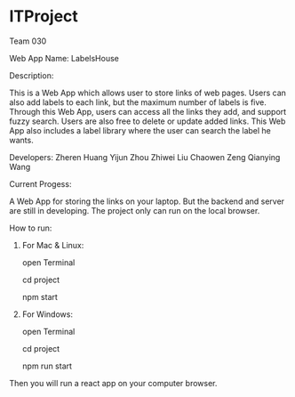 # ITProject
Team 030


Web App Name: LabelsHouse


Description: 

This is a Web App which allows user to store links of web pages. 
Users can also add labels to each link, but the maximum number of labels is five. 
Through this Web App, users can access all the links they add, and support fuzzy search.
Users are also free to delete or update added links. 
This Web App also includes a label library where the user can search the label he wants.


Developers: 
Zheren Huang 
Yijun Zhou 
Zhiwei Liu
Chaowen Zeng
Qianying Wang


Current Progess: 

A Web App for storing the links on your laptop. But the backend and server are still in developing. The project only can run on the local browser. 



How to run:

1. For Mac & Linux: 
    
    open Terminal

    cd project
    
    npm start

2. For Windows: 

    open Terminal
    
    cd project 
    
    npm run start 

Then you will run a react app on your computer browser.



